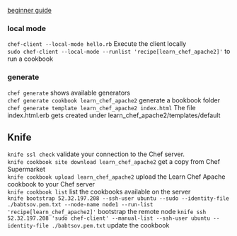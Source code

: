 [beginner guide](https://www.linode.com/docs/applications/chef/beginners-guide-chef)
### local mode
```chef-client --local-mode hello.rb``` Execute the client locally  
```sudo chef-client --local-mode --runlist 'recipe[learn_chef_apache2]'``` to run a cookbook  

### generate  
``` chef generate ``` shows available generators  
```chef generate cookbook learn_chef_apache2``` generate a bookbook folder  
```chef generate template learn_chef_apache2 index.html``` The file index.html.erb gets created under learn_chef_apache2/templates/default

## Knife
```knife ssl check``` validate your connection to the Chef server.  
```knife cookbook site download learn_chef_apache2``` get a copy from Chef Supermarket   
```knife cookbook upload learn_chef_apache2``` upload the Learn Chef Apache cookbook to your Chef server  
```knife cookbook list``` list the cookbooks available on the server  
```knife bootstrap 52.32.197.208 --ssh-user ubuntu --sudo --identity-file ./babtsov.pem.txt --node-name node1 --run-list 'recipe[learn_chef_apache2]'``` bootstrap the remote node
```knife ssh 52.32.197.208 'sudo chef-client' --manual-list --ssh-user ubuntu --identity-file ./babtsov.pem.txt``` update the cookbook

